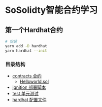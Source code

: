 # SoSolidty智能合约学习

## 第一个Hardhat合约

```bash
# 安装
yarn add -D hardhat
yarn hardhat --init
```

### 目录结构
- [contracts 合约](contracts)
  - [Helloworld.sol](contracts/Helloworld.sol)
- [ignition 部署脚本](ignition)
- [test 单元测试](test)
- [hardhat 配置文件](hardhat.config.js)
